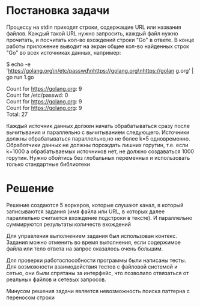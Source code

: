 # Постановка задачи

Процессу на stdin приходят строки, содержащие URL или названия файлов. Каждый такой URL нужно запросить, каждый файл нужно прочитать, и посчитать кол-во вхождений строки "Go" в ответе. В конце работы приложение выводит на экран общее кол-во найденных строк "Go" во всех источниках данных, например:

$ echo -e  'https://golang.org\n/etc/passwd\nhttps://golang.org\nhttps://golan g.org' | go run 1.go 

Count for https://golang.org: 9 <br>
Count for /etc/passwd: 0 <br>
Count for https://golang.org: 9 <br>
Count for https://golang.org: 9 <br>
Total: 27 

Каждый источник данных должен начать обрабатываться сразу после вычитывания и параллельно с вычитыванием следующего. Источники должны обрабатываться параллельно,но не более k=5 одновременно. Обработчики данных не должны порождать лишних горутин, т.е. если k=1000 а обрабатываемых источников нет, не должно создаваться 1000 горутин. Нужно обойтись без глобальных переменных и использовать только стандартные библиотеки

# Решение
Решение создаются 5 воркеров, которые слушают канал, в который записываются задания (имя файла или URL, в которых далее параллельно считается вхождение подстроки в тексте). И параллельно суммируются результаты количеств вхождений

Для управления выполнением задания был использован контекс. Задания можно отменить во время выполнения, если содержимое файла или тело ответа на запрос оказалось очень большим.

Для проверки работоспособности программы были написаны тесты. Для возможности взаимодействия тестов с файловой системой и сетью, они были спрятаны за интерфейс, что позволило отвязаться от реальных файлов и сетевых запросов.

Минусом решения задачи является невозможность поиска паттерна с переносом строки